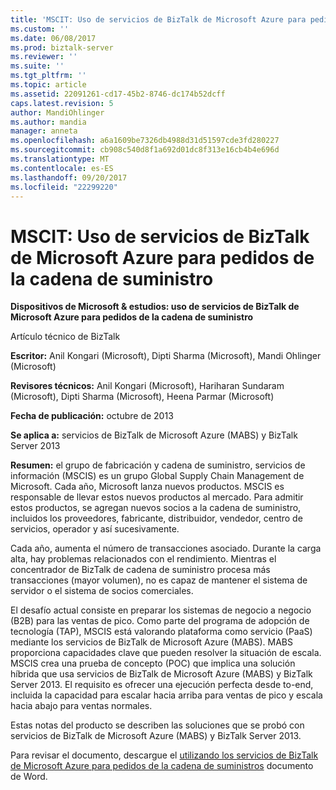```yaml
---
title: 'MSCIT: Uso de servicios de BizTalk de Microsoft Azure para pedidos de la cadena de suministro | Documentos de Microsoft'
ms.custom: ''
ms.date: 06/08/2017
ms.prod: biztalk-server
ms.reviewer: ''
ms.suite: ''
ms.tgt_pltfrm: ''
ms.topic: article
ms.assetid: 22091261-cd17-45b2-8746-dc174b52dcff
caps.latest.revision: 5
author: MandiOhlinger
ms.author: mandia
manager: anneta
ms.openlocfilehash: a6a1609be7326db4988d31d51597cde3fd280227
ms.sourcegitcommit: cb908c540d8f1a692d01dc8f313e16cb4b4e696d
ms.translationtype: MT
ms.contentlocale: es-ES
ms.lasthandoff: 09/20/2017
ms.locfileid: "22299220"
---
```

# <a name="mscit-using-microsoft-azure-biztalk-services-for-supply-chain-orders"></a>MSCIT: Uso de servicios de BizTalk de Microsoft Azure para pedidos de la cadena de suministro
**Dispositivos de Microsoft & estudios: uso de servicios de BizTalk de Microsoft Azure para pedidos de la cadena de suministro**  
  
 Artículo técnico de BizTalk  
  
 **Escritor:** Anil Kongari (Microsoft), Dipti Sharma (Microsoft), Mandi Ohlinger (Microsoft)  
  
 **Revisores técnicos:** Anil Kongari (Microsoft), Hariharan Sundaram (Microsoft), Dipti Sharma (Microsoft), Heena Parmar (Microsoft)  
  
 **Fecha de publicación:** octubre de 2013  
  
 **Se aplica a:** servicios de BizTalk de Microsoft Azure (MABS) y BizTalk Server 2013  
  
 **Resumen:** el grupo de fabricación y cadena de suministro, servicios de información (MSCIS) es un grupo Global Supply Chain Management de Microsoft. Cada año, Microsoft lanza nuevos productos. MSCIS es responsable de llevar estos nuevos productos al mercado. Para admitir estos productos, se agregan nuevos socios a la cadena de suministro, incluidos los proveedores, fabricante, distribuidor, vendedor, centro de servicios, operador y así sucesivamente.  
  
 Cada año, aumenta el número de transacciones asociado. Durante la carga alta, hay problemas relacionados con el rendimiento. Mientras el concentrador de BizTalk de cadena de suministro procesa más transacciones (mayor volumen), no es capaz de mantener el sistema de servidor o el sistema de socios comerciales.  
  
 El desafío actual consiste en preparar los sistemas de negocio a negocio (B2B) para las ventas de pico. Como parte del programa de adopción de tecnología (TAP), MSCIS está valorando plataforma como servicio (PaaS) mediante los servicios de BizTalk de Microsoft Azure (MABS). MABS proporciona capacidades clave que pueden resolver la situación de escala. MSCIS crea una prueba de concepto (POC) que implica una solución híbrida que usa servicios de BizTalk de Microsoft Azure (MABS) y BizTalk Server 2013. El requisito es ofrecer una ejecución perfecta desde to-end, incluida la capacidad para escalar hacia arriba para ventas de pico y escala hacia abajo para ventas normales.  
  
 Estas notas del producto se describen las soluciones que se probó con servicios de BizTalk de Microsoft Azure (MABS) y BizTalk Server 2013.  
  
 Para revisar el documento, descargue el [utilizando los servicios de BizTalk de Microsoft Azure para pedidos de la cadena de suministros](http://download.microsoft.com/download/6/D/E/6DEE8EE9-0F26-4991-8FE5-B0E5239C0980/Using%20Windows%20Azure%20BizTalk%20Services%20for%20Supply%20Chain%20Orders.docx) documento de Word.